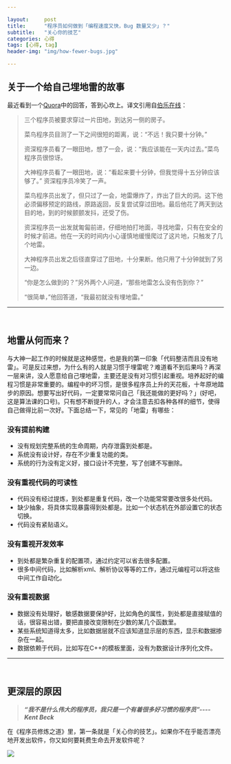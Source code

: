 ```yaml
---

layout:     post
title:      "程序员如何做到「编程速度又快，Bug 数量又少」？"
subtitle:   "关心你的技艺"
categories: 心得
tags: [心得, tag]
header-img: "img/how-fewer-bugs.jpg"

---
```


## 关于一个给自己埋地雷的故事

最近看到一个[Quora](http://www.quora.com/How-do-I-train-myself-to-code-faster-and-with-fewer-bugs/answer/Glyn-Williams)中的回答，答到心坎上。译文引用自[伯乐在线](http://blog.jobbole.com/84159/)：

> 三个程序员被要求穿过一片田地，到达另一侧的房子。
> 
> 菜鸟程序员目测了一下之间很短的距离，说：“不远！我只要十分钟。”
> 
> 资深程序员看了一眼田地，想了一会，说：“我应该能在一天内过去。”菜鸟程序员很惊讶。
> 
> 大神程序员看了一眼田地，说：“看起来要十分钟，但我觉得十五分钟应该够了。” 资深程序员冷笑了一声。
> 
> 菜鸟程序员出发了，但只过了一会，地雷爆炸了，炸出了巨大的洞。这下他必须偏移预定的路线，原路返回，反复尝试穿过田地。最后他花了两天到达目的地，到的时候颤颤发抖，还受了伤。
> 
> 资深程序员一出发就匍匐前进，仔细地拍打地面，寻找地雷，只有在安全的时候才前进。他在一天的时间内小心谨慎地缓慢爬过了这片地，只触发了几个地雷。
> 
> 大神程序员出发之后径直穿过了田地，十分果断。他只用了十分钟就到了另一边。
> 
> “你是怎么做到的？”另外两个人问道，“那些地雷怎么没有伤到你？”
> 
> “很简单，”他回答道，“我最初就没有埋地雷。”

---

<br/>

## 地雷从何而来？

与大神一起工作的时候就是这种感觉，也是我的第一印象「代码整洁而且没有地雷」。可是反过来想，为什么有的人就是习惯于埋雷呢？难道看不到后果吗？再深一层来讲，没人愿意给自己埋地雷，主要还是没有对习惯引起重视。培养起好的编程习惯是非常重要的。编程中的坏习惯，是很多程序员上升的天花板，十年原地踏步的原因。想要写出好代码，一定要常常问自己「我还能做的更好吗？」(好吧，这是算法课的口号)。只有想不断提升的人，才会注意去扣各种各样的细节，使得自己做得比前一次好。下面总结一下，常见的「地雷」有哪些：


### 没有提前构建
* 没有规划完整系统的生命周期，内存泄露到处都是。
* 系统没有设计好，存在不少重复功能的类。
* 系统的行为没有定义好，接口设计不完整，写了创建不写删除。

### 没有重视代码的可读性
* 代码没有经过提炼，到处都是重复代码，改一个功能常常要改很多处代码。
* 缺少抽象，将具体实现暴露得到处都是。比如一个状态机在外部设置它的状态切换。
* 代码没有紧贴语义。

### 没有重视开发效率
* 到处都是繁杂重复的配置项，通过约定可以省去很多配置。
* 很多中间代码，比如解析xml、解析协议等等的工作，通过元编程可以将这些中间工作自动化。


### 没有重视数据
* 数据没有处理好，敏感数据要保护好，比如角色的属性，到处都是直接赋值的话，很容易出错，要把直接改变限制在少数的某几个函数里。
* 某些系统知道得太多，比如数据层就不应该知道显示层的东西，显示和数据掺杂在一起。
* 数据依赖于代码，比如写在C++的模板里面，没有为数据设计序列化文件。


---

<br/>

## 更深层的原因


> ***“我不是什么伟大的程序员，我只是一个有着很多好习惯的程序员”----Kent Beck***

在《程序员修炼之道》里，第一条就是「关心你的技艺」。如果你不在乎能否漂亮地开发出软件，你又如何要耗费生命去开发软件呢？

<a href="http://book.douban.com/subject/5387402/">![](http://img5.douban.com/lpic/s6266036.jpg)</a>

